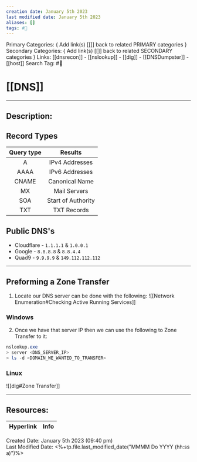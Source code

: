 ```yaml
---
creation date: January 5th 2023
last modified date: January 5th 2023
aliases: []
tags: #📕
---
```


Primary Categories: { Add link(s) [[]] back to related PRIMARY categories }
Secondary Categories:  { Add link(s) [[]] back to related SECONDARY categories }
Links: [[dnsrecon]] - [[nslookup]] - [[dig]] - [[DNSDumpster]] - [[host]]
Search Tag: #📕  

# [[DNS]]  
___

## Description:  


## Record Types
| Query type |      Results       |
|:----------:|:------------------:|
|     A      |   IPv4 Addresses   |
|    AAAA    |   IPv6 Addresses   |
|   CNAME    |   Canonical Name   |
|     MX     |    Mail Servers    |
|    SOA     | Start of Authority |
|    TXT     |    TXT Records     | 


## Public DNS's
- Cloudflare - `1.1.1.1` & `1.0.0.1`
- Google - `8.8.8.8` & `8.8.4.4`
- Quad9 - `9.9.9.9` & `149.112.112.112`

---
## Preforming a Zone Transfer
1. Locate our DNS server can be done with the following: ![[Network Enumeration#Checking Active Running Services]]
### Windows
2. Once we have that server IP then we can use the following to Zone Transfer to it:
```Powershell
nslookup.exe
> server <DNS_SERVER_IP>
> ls -d <DOMAIN_WE_WANTED_TO_TRANSFER>
```

### Linux
![[dig#Zone Transfer]]



___

## Resources:

| Hyperlink | Info |
| --------- | ---- |


Created Date: January 5th 2023 (09:40 pm)  
Last Modified Date: <%+tp.file.last_modified_date("MMMM Do YYYY (hh:ss a)")%>
